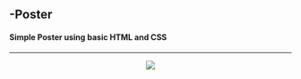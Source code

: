 ## -Poster
#### Simple Poster using basic HTML and CSS
---

<div align="center">
  <img src="https://user-images.githubusercontent.com/54476598/213923529-bae593a8-b348-4f64-9e74-f1541406187a.png"/>
</div>
